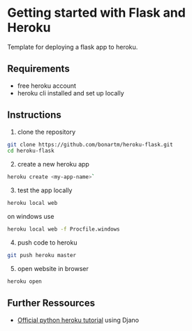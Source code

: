 # Getting started with Flask and Heroku

Template for deploying a flask app to heroku.


## Requirements

- free heroku account
- heroku cli installed and set up locally 

## Instructions

1. clone the repository

```bash
git clone https://github.com/bonartm/heroku-flask.git
cd heroku-flask
```

2. create a new heroku app

```bash
heroku create <my-app-name>`
```

3. test the app locally

```bash
heroku local web
```

on windows use 

```bash
heroku local web -f Procfile.windows
```

4. push code to heroku

```bash
git push heroku master
```

5. open website in browser

```bash
heroku open
```


## Further Ressources

- [Official python heroku tutorial](https://devcenter.heroku.com/articles/getting-started-with-python) using Djano

